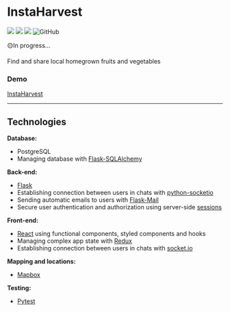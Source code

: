# InstaHarvest

![](https://img.shields.io/badge/dynamic/json?url=https://raw.githubusercontent.com/Arol15/instaHarvest/master/package.json?&label=node&query=$.engines.node&color=orange) ![](https://img.shields.io/badge/dynamic/json?url=https://raw.githubusercontent.com/Arol15/instaHarvest/master/package.json?&label=react&query=$.dependencies.react&color=red) ![](https://img.shields.io/badge/Flask-1.1.2-blue) ![GitHub](https://img.shields.io/github/license/Arol15/instaHarvest)

🟡In progress...

Find and share local homegrown fruits and vegetables

### Demo

[InstaHarvest](http://www.instaharvest.net/)

---

## Technologies

**Database:**

- PostgreSQL
- Managing database with [Flask-SQLAlchemy](https://flask-sqlalchemy.palletsprojects.com/en/2.x/)

**Back-end:**

- [Flask](https://flask.palletsprojects.com/en/1.1.x/)
- Establishing connection between users in chats with [python-socketio](https://github.com/miguelgrinberg/python-socketio)
- Sending automatic emails to users with [Flask-Mail](https://pythonhosted.org/Flask-Mail/)
- Secure user authentication and authorization using server-side [sessions](https://flask-session.readthedocs.io/en/latest/)

**Front-end:**

- [React](https://reactjs.org/) using functional components, styled components and hooks
- Managing complex app state with [Redux](https://redux.js.org/)
- Establishing connection between users in chats with [socket.io](https://socket.io/docs/v4)

**Mapping and locations:**

- [Mapbox](https://www.mapbox.com/)

**Testing:**

- [Pytest](https://flask.palletsprojects.com/en/1.1.x/testing/)
